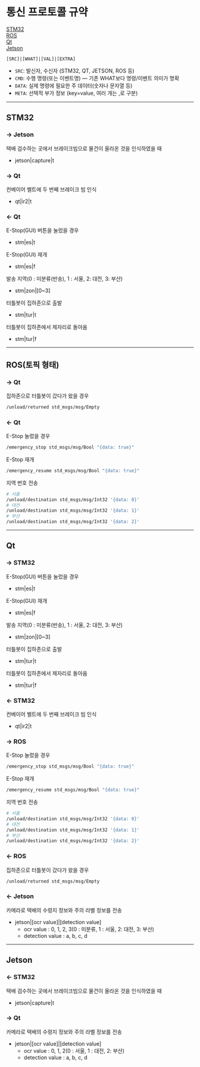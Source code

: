 # 통신 프로토콜 규약

[STM32](#stm32)<br>
[ROS](#ros토픽-형태)<br>
[Qt](#qt)<br>
[Jetson](#jetson)


```less
[SRC]|[WHAT]|[VAL]|[EXTRA]
```

- `SRC`: 발신자, 수신자 (STM32, QT, JETSON, ROS 등)
- `CMD`: 수행 명령(또는 이벤트명) — 기존 WHAT보다 명령/이벤트 의미가 명확
- `DATA`: 실제 명령에 필요한 주 데이터(숫자나 문자열 등)
- `META`: 선택적 부가 정보 (key=value, 여러 개는 ,로 구분)

---

## STM32

### → Jetson
택배 검수하는 곳에서 브레이크빔으로 물건이 올라온 것을 인식하였을 때
- jetson|capture|t

### → Qt

컨베이어 벨트에 두 번째 브레이크 빔 인식
- qt|ir2|t

### ← Qt
E-Stop(GUI) 버튼을 눌렀을 경우
- stm|es|t

E-Stop(GUI) 재개
- stm|es|f

발송 지역(0 : 미분류(반송), 1 : 서울, 2: 대전, 3: 부산)
- stm|zon|[0~3]

터틀봇이 집하존으로 출발
- stm|tur|t

터틀봇이 집하존에서 제자리로 돌아옴
- stm|tur|f

---

## ROS(토픽 형태)

### → Qt
집하존으로 터틀봇이 갔다가 왔을 경우
```bash
/unload/returned std_msgs/msg/Empty
```

### ← Qt
E-Stop 눌렀을 경우
```bash
/emergency_stop std_msgs/msg/Bool "{data: true}"
```

E-Stop 재개
```bash
/emergency_resume std_msgs/msg/Bool "{data: true}" 
```

지역 번호 전송
```bash
# 서울
/unload/destination std_msgs/msg/Int32 '{data: 0}'
# 대전
/unload/destination std_msgs/msg/Int32 '{data: 1}'
# 부산
/unload/destination std_msgs/msg/Int32 '{data: 2}'
```

---

## Qt

### → STM32
E-Stop(GUI) 버튼을 눌렀을 경우
- stm|es|t

E-Stop(GUI) 재개
- stm|es|f

발송 지역(0 : 미분류(반송), 1 : 서울, 2: 대전, 3: 부산)
- stm|zon|[0~3]

터틀봇이 집하존으로 출발
- stm|tur|t

터틀봇이 집하존에서 제자리로 돌아옴
- stm|tur|f

### ← STM32
컨베이어 벨트에 두 번째 브레이크 빔 인식
- qt|ir2|t

### → ROS
E-Stop 눌렀을 경우
```bash
/emergency_stop std_msgs/msg/Bool "{data: true}"
```

E-Stop 재개
```bash
/emergency_resume std_msgs/msg/Bool "{data: true}" 
```

지역 번호 전송
```bash
# 서울
/unload/destination std_msgs/msg/Int32 '{data: 0}'
# 대전
/unload/destination std_msgs/msg/Int32 '{data: 1}'
# 부산
/unload/destination std_msgs/msg/Int32 '{data: 2}'
```

### ← ROS
집하존으로 터틀봇이 갔다가 왔을 경우
```bash
/unload/returned std_msgs/msg/Empty
```

### ← Jetson
카메라로 택배의 수령지 정보와 주의 라벨 정보를 전송
- jetson|[ocr value]|[detection value]
    - ocr value : 0, 1, 2, 3(0 : 미분류, 1 : 서울, 2: 대전, 3: 부산)
    - detection value : a, b, c, d

---

## Jetson

### ← STM32
택배 검수하는 곳에서 브레이크빔으로 물건이 올라온 것을 인식하였을 때
- jetson|capture|t

### → Qt
카메라로 택배의 수령지 정보와 주의 라벨 정보를 전송
- jetson|[ocr value]|[detection value]
    - ocr value : 0, 1, 2(0 : 서울, 1 : 대전, 2: 부산)
    - detection value : a, b, c, d
